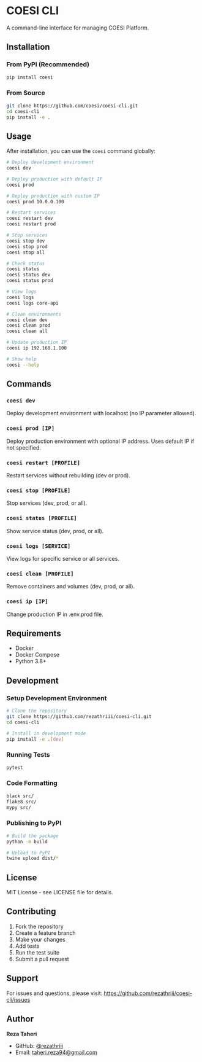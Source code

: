 # COESI CLI

A command-line interface for managing COESI Platform.

## Installation

### From PyPI (Recommended)

```bash
pip install coesi
```

### From Source

```bash
git clone https://github.com/coesi/coesi-cli.git
cd coesi-cli
pip install -e .
```

## Usage

After installation, you can use the `coesi` command globally:

```bash
# Deploy development environment
coesi dev

# Deploy production with default IP
coesi prod

# Deploy production with custom IP
coesi prod 10.0.0.100

# Restart services
coesi restart dev
coesi restart prod

# Stop services
coesi stop dev
coesi stop prod
coesi stop all

# Check status
coesi status
coesi status dev
coesi status prod

# View logs
coesi logs
coesi logs core-api

# Clean environments
coesi clean dev
coesi clean prod
coesi clean all

# Update production IP
coesi ip 192.168.1.100

# Show help
coesi --help
```

## Commands

### `coesi dev`

Deploy development environment with localhost (no IP parameter allowed).

### `coesi prod [IP]`

Deploy production environment with optional IP address. Uses default IP if not specified.

### `coesi restart [PROFILE]`

Restart services without rebuilding (dev or prod).

### `coesi stop [PROFILE]`

Stop services (dev, prod, or all).

### `coesi status [PROFILE]`

Show service status (dev, prod, or all).

### `coesi logs [SERVICE]`

View logs for specific service or all services.

### `coesi clean [PROFILE]`

Remove containers and volumes (dev, prod, or all).

### `coesi ip [IP]`

Change production IP in .env.prod file.

## Requirements

- Docker
- Docker Compose
- Python 3.8+

## Development

### Setup Development Environment

```bash
# Clone the repository
git clone https://github.com/rezathriii/coesi-cli.git
cd coesi-cli

# Install in development mode
pip install -e .[dev]
```

### Running Tests

```bash
pytest
```

### Code Formatting

```bash
black src/
flake8 src/
mypy src/
```

### Publishing to PyPI

```bash
# Build the package
python -m build

# Upload to PyPI
twine upload dist/*
```

## License

MIT License - see LICENSE file for details.

## Contributing

1. Fork the repository
2. Create a feature branch
3. Make your changes
4. Add tests
5. Run the test suite
6. Submit a pull request

## Support

For issues and questions, please visit: https://github.com/rezathriii/coesi-cli/issues

## Author

**Reza Taheri**

- GitHub: [@rezathriii](https://github.com/rezathriii)
- Email: taheri.reza94@gmail.com
